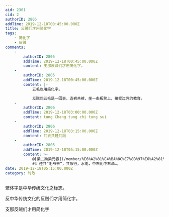 ```yaml
---
aid: 2301
cid: 2
authorID: 2805
addTime: 2019-12-18T00:45:00.000Z
title: 反贼们才用简化字
tags:
    - 简化字
    - 反贼
comments:
    -
        authorID: 2805
        addTime: 2019-12-18T00:45:00.000Z
        content: 支那反贼们才用简化字。
    -
        authorID: 2805
        addTime: 2019-12-18T00:45:00.000Z
        content: |-
            五毛也用简化字。

            反贼同五毛是一回事，连裤共裤，坐一条板凳上，接受过党的教育。
    -
        authorID: 2806
        addTime: 2019-12-18T03:00:00.000Z
        content: tung Chang tung chi tung sui
    -
        authorID: 2806
        addTime: 2019-12-18T03:15:00.000Z
        content: 共衣共鞋共厕
    -
        authorID: 2805
        addTime: 2019-12-18T05:15:00.000Z
        content: >-
            @[梁二狗梁元春](/member/%E6%A2%81%E4%BA%8C%E7%8B%97%E6%A2%81%E5%85%83%E6%98%A5)
            #4 还共“毛爷爷”，共银行，水电，中石化中石油…。
date: 2019-12-18T05:15:00.000Z
category: 时政
---
```


繁体字是中华传统文化之标志。

反中华传统文化的反贼们才用简化字。

支那反贼们才用简化字
